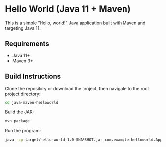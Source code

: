 # Hello World (Java 11 + Maven)

This is a simple "Hello, world!" Java application built with Maven and targeting Java 11.

## Requirements

- Java 11+
- Maven 3+

## Build Instructions

Clone the repository or download the project, then navigate to the root project directory:

```bash
cd java-maven-helloworld
```

Build the JAR:

```bash
mvn package
```

Run the program:

```bash
java -cp target/hello-world-1.0-SNAPSHOT.jar com.example.helloworld.App
```
